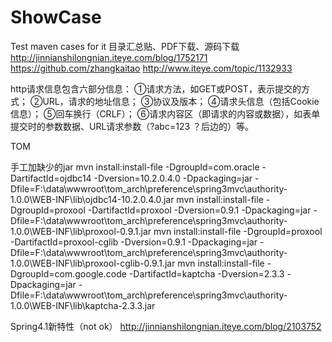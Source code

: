 ShowCase
========

Test maven cases for it
目录汇总贴、PDF下载、源码下载
http://jinnianshilongnian.iteye.com/blog/1752171
https://github.com/zhangkaitao
http://www.iteye.com/topic/1132933



http请求信息包含六部分信息：
①请求方法，如GET或POST，表示提交的方式；
②URL，请求的地址信息；
③协议及版本；
④请求头信息（包括Cookie信息）；
⑤回车换行（CRLF）；
⑥请求内容区（即请求的内容或数据），如表单提交时的参数数据、URL请求参数（?abc=123 ？后边的）等。


TOM


手工加缺少的jar
mvn install:install-file -DgroupId=com.oracle -DartifactId=ojdbc14 -Dversion=10.2.0.4.0 -Dpackaging=jar -Dfile=F:\data\wwwroot\tom_arch\preference\spring3mvc\authority-1.0.0\WEB-INF\lib\ojdbc14-10.2.0.4.0.jar
mvn install:install-file -DgroupId=proxool -DartifactId=proxool -Dversion=0.9.1 -Dpackaging=jar -Dfile=F:\data\wwwroot\tom_arch\preference\spring3mvc\authority-1.0.0\WEB-INF\lib\proxool-0.9.1.jar
mvn install:install-file -DgroupId=proxool -DartifactId=proxool-cglib -Dversion=0.9.1 -Dpackaging=jar -Dfile=F:\data\wwwroot\tom_arch\preference\spring3mvc\authority-1.0.0\WEB-INF\lib\proxool-cglib-0.9.1.jar
mvn install:install-file -DgroupId=com.google.code -DartifactId=kaptcha -Dversion=2.3.3 -Dpackaging=jar -Dfile=F:\data\wwwroot\tom_arch\preference\spring3mvc\authority-1.0.0\WEB-INF\lib\kaptcha-2.3.3.jar



Spring4.1新特性（not ok）
http://jinnianshilongnian.iteye.com/blog/2103752